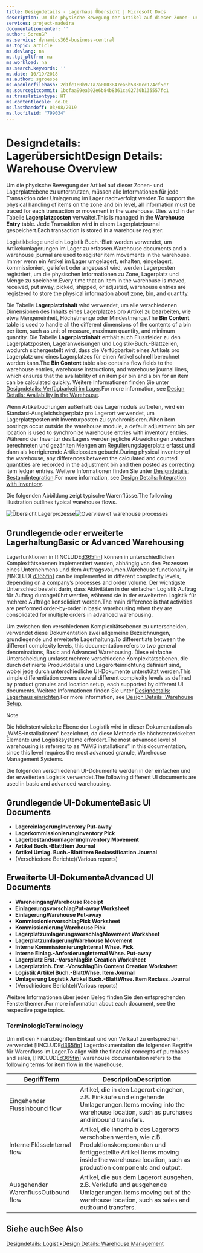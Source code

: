 ```yaml
---
title: Designdetails - Lagerhaus Übersicht | Microsoft Docs
description: Um die physische Bewegung der Artikel auf dieser Zonen- und Lagerplatzebene zu unterstützen, müssen alle Informationen für jede Transaktion oder Umlagerung im Lager nachverfolgt werden. Dies wird in der Tabelle **Lagerplatzposten** verwaltet. Jede Transaktion wird in einem Lagerplatzjournal gespeichert.
services: project-madeira
documentationcenter: ''
author: SorenGP
ms.service: dynamics365-business-central
ms.topic: article
ms.devlang: na
ms.tgt_pltfrm: na
ms.workload: na
ms.search.keywords: ''
ms.date: 10/19/2018
ms.author: sgroespe
ms.openlocfilehash: 2d1fc180b971a7a0003847ea6b5830cc124cf5c7
ms.sourcegitcommit: 1bcfaa99ea302e6b84b8361ca02730b135557fc1
ms.translationtype: HT
ms.contentlocale: de-DE
ms.lasthandoff: 03/08/2019
ms.locfileid: "799034"
---
```

# <a name="design-details-warehouse-overview"></a><span data-ttu-id="2383d-105">Designdetails: Lagerübersicht</span><span class="sxs-lookup"><span data-stu-id="2383d-105">Design Details: Warehouse Overview</span></span>
<span data-ttu-id="2383d-106">Um die physische Bewegung der Artikel auf dieser Zonen- und Lagerplatzebene zu unterstützen, müssen alle Informationen für jede Transaktion oder Umlagerung im Lager nachverfolgt werden.</span><span class="sxs-lookup"><span data-stu-id="2383d-106">To support the physical handling of items on the zone and bin level, all information must be traced for each transaction or movement in the warehouse.</span></span> <span data-ttu-id="2383d-107">Dies wird in der Tabelle **Lagerplatzposten** verwaltet.</span><span class="sxs-lookup"><span data-stu-id="2383d-107">This is managed in the **Warehouse Entry** table.</span></span> <span data-ttu-id="2383d-108">Jede Transaktion wird in einem Lagerplatzjournal gespeichert.</span><span class="sxs-lookup"><span data-stu-id="2383d-108">Each transaction is stored in a warehouse register.</span></span>  

<span data-ttu-id="2383d-109">Logistikbelege und ein Logistik Buch.-Blatt werden verwendet, um Artikelumlagerungen im Lager zu erfassen.</span><span class="sxs-lookup"><span data-stu-id="2383d-109">Warehouse documents and a warehouse journal are used to register item movements in the warehouse.</span></span> <span data-ttu-id="2383d-110">Immer wenn ein Artikel im Lager umgelagert, erhalten, eingelagert, kommissioniert, geliefert oder angepasst wird, werden Lagerposten registriert, um die physischen Informationen zu Zone, Lagerplatz und Menge zu speichern.</span><span class="sxs-lookup"><span data-stu-id="2383d-110">Every time that an item in the warehouse is moved, received, put away, picked, shipped, or adjusted, warehouse entries are registered to store the physical information about zone, bin, and quantity.</span></span>

<span data-ttu-id="2383d-111">Die Tabelle **Lagerplatzinhalt** wird verwendet, um alle verschiedenen Dimensionen des Inhalts eines Lagerplatzes pro Artikel zu bearbeiten, wie etwa Mengeneinheit, Höchstmenge oder Mindestmenge.</span><span class="sxs-lookup"><span data-stu-id="2383d-111">The **Bin Content** table is used to handle all the different dimensions of the contents of a bin per item, such as unit of measure, maximum quantity, and minimum quantity.</span></span> <span data-ttu-id="2383d-112">Die Tabelle **Lagerplatzinhalt** enthält auch Flussfelder zu den Lagerplatzposten, Lageranweisungen und Logistik-Buch.-Blattzeilen, wodurch sichergestellt wird, dass die Verfügbarkeit eines Artikels pro Lagerplatz und eines Lagerplatzes für einen Artikel schnell berechnet werden kann.</span><span class="sxs-lookup"><span data-stu-id="2383d-112">The **Bin Content** table also contains flow fields to the warehouse entries, warehouse instructions, and warehouse journal lines, which ensures that the availability of an item per bin and a bin for an item can be calculated quickly.</span></span> <span data-ttu-id="2383d-113">Weitere Informationen finden Sie unter [Designdetails: Verfügbarkeit im Lager](design-details-availability-in-the-warehouse.md).</span><span class="sxs-lookup"><span data-stu-id="2383d-113">For more information, see [Design Details: Availability in the Warehouse](design-details-availability-in-the-warehouse.md).</span></span>  

<span data-ttu-id="2383d-114">Wenn Artikelbuchungen außerhalb des Lagermoduls auftreten, wird ein Standard-Ausgleichslagerplatz pro Lagerort verwendet, um Lagerplatzposten mit Inventurposten zu synchronisieren.</span><span class="sxs-lookup"><span data-stu-id="2383d-114">When item postings occur outside the warehouse module, a default adjustment bin per location is used to synchronize warehouse entries with inventory entries.</span></span> <span data-ttu-id="2383d-115">Während der Inventur des Lagers werden jegliche Abweichungen zwischen berechneten und gezählten Mengen am Regulierungslagerplatz erfasst und dann als korrigierende Artikelposten gebucht.</span><span class="sxs-lookup"><span data-stu-id="2383d-115">During physical inventory of the warehouse, any differences between the calculated and counted quantities are recorded in the adjustment bin and then posted as correcting item ledger entries.</span></span> <span data-ttu-id="2383d-116">Weitere Informationen finden Sie unter [Designdetails: Bestandintegration](design-details-integration-with-inventory.md).</span><span class="sxs-lookup"><span data-stu-id="2383d-116">For more information, see [Design Details: Integration with Inventory](design-details-integration-with-inventory.md).</span></span>  

<span data-ttu-id="2383d-117">Die folgenden Abbildung zeigt typische Warenflüsse.</span><span class="sxs-lookup"><span data-stu-id="2383d-117">The following illustration outlines typical warehouse flows.</span></span>  

<span data-ttu-id="2383d-118">![Übersicht Lagerprozesse](media/design_details_warehouse_management_overview.png "Übersicht Lagerprozesse")</span><span class="sxs-lookup"><span data-stu-id="2383d-118">![Overview of warehouse processes](media/design_details_warehouse_management_overview.png "Overview of warehouse processes")</span></span>  

## <a name="basic-or-advanced-warehousing"></a><span data-ttu-id="2383d-119">Grundlegende oder erweiterte Lagerhaltung</span><span class="sxs-lookup"><span data-stu-id="2383d-119">Basic or Advanced Warehousing</span></span>  
<span data-ttu-id="2383d-120">Lagerfunktionen in [!INCLUDE[d365fin](includes/d365fin_md.md)] können in unterschiedlichen Komplexitätsebenen implementiert werden, abhängig von den Prozessen eines Unternehmens und dem Auftragsvolumen.</span><span class="sxs-lookup"><span data-stu-id="2383d-120">Warehouse functionality in [!INCLUDE[d365fin](includes/d365fin_md.md)] can be implemented in different complexity levels, depending on a company’s processes and order volume.</span></span> <span data-ttu-id="2383d-121">Der wichtigste Unterschied besteht darin, dass Aktivitäten in der einfachen Logistik Auftrag für Auftrag durchgeführt werden, während sie in der erweiterten Logistik für mehrere Aufträge konsolidiert werden.</span><span class="sxs-lookup"><span data-stu-id="2383d-121">The main difference is that activities are performed order-by-order in basic warehousing when they are consolidated for multiple orders in advanced warehousing.</span></span>  

 <span data-ttu-id="2383d-122">Um zwischen den verschiedenen Komplexitätsebenen zu unterscheiden, verwendet diese Dokumentation zwei allgemeine Bezeichnungen, grundlegende und erweiterte Lagerhaltung.</span><span class="sxs-lookup"><span data-stu-id="2383d-122">To differentiate between the different complexity levels, this documentation refers to two general denominations, Basic and Advanced Warehousing.</span></span> <span data-ttu-id="2383d-123">Diese einfache Unterscheidung umfasst mehrere verschiedene Komplexitätsebenen, die durch definierte Produktdetails und Lagerorteinrichtung definiert sind, wobei jede durch unterschiedliche UI-Dokumente unterstützt werden.</span><span class="sxs-lookup"><span data-stu-id="2383d-123">This simple differentiation covers several different complexity levels as defined by product granules and location setup, each supported by different UI documents.</span></span> <span data-ttu-id="2383d-124">Weitere Informationen finden Sie unter [Designdetails: Lagerhaus einrichten](design-details-warehouse-setup.md).</span><span class="sxs-lookup"><span data-stu-id="2383d-124">For more information, see [Design Details: Warehouse Setup](design-details-warehouse-setup.md).</span></span>  

> [!NOTE]  
>  <span data-ttu-id="2383d-125">Die höchstentwickelte Ebene der Logistik wird in dieser Dokumentation als „WMS-Installationen“ bezeichnet, da diese Methode die höchstentwickelten Elemente und Logistiksysteme erfordert.</span><span class="sxs-lookup"><span data-stu-id="2383d-125">The most advanced level of warehousing is referred to as “WMS installations” in this documentation, since this level requires the most advanced granule, Warehouse Management Systems.</span></span>  

 <span data-ttu-id="2383d-126">Die folgenden verschiedenen UI-Dokumente werden in der einfachen und der erweiterten Logistik verwendet.</span><span class="sxs-lookup"><span data-stu-id="2383d-126">The following different UI documents are used in basic and advanced warehousing.</span></span>  

## <a name="basic-ui-documents"></a><span data-ttu-id="2383d-127">Grundlegende UI-Dokumente</span><span class="sxs-lookup"><span data-stu-id="2383d-127">Basic UI Documents</span></span>  

-   <span data-ttu-id="2383d-128">**Lagereinlagerung**</span><span class="sxs-lookup"><span data-stu-id="2383d-128">**Inventory Put-away**</span></span>  
-   <span data-ttu-id="2383d-129">**Lagerkommissionierung**</span><span class="sxs-lookup"><span data-stu-id="2383d-129">**Inventory Pick**</span></span>  
-   <span data-ttu-id="2383d-130">**Lagerbestandsumlagerung**</span><span class="sxs-lookup"><span data-stu-id="2383d-130">**Inventory Movement**</span></span>  
-   <span data-ttu-id="2383d-131">**Artikel Buch.-Blatt**</span><span class="sxs-lookup"><span data-stu-id="2383d-131">**Item Journal**</span></span>  
-   <span data-ttu-id="2383d-132">**Artikel Umlag. Buch.-Blatt**</span><span class="sxs-lookup"><span data-stu-id="2383d-132">**Item Reclassification Journal**</span></span>  
-   <span data-ttu-id="2383d-133">(Verschiedene Berichte)</span><span class="sxs-lookup"><span data-stu-id="2383d-133">(Various reports)</span></span>  

## <a name="advanced-ui-documents"></a><span data-ttu-id="2383d-134">Erweiterte UI-Dokumente</span><span class="sxs-lookup"><span data-stu-id="2383d-134">Advanced UI Documents</span></span>  

-   <span data-ttu-id="2383d-135">**Wareneingang**</span><span class="sxs-lookup"><span data-stu-id="2383d-135">**Warehouse Receipt**</span></span>  
-   <span data-ttu-id="2383d-136">**Einlagerungsvorschlag**</span><span class="sxs-lookup"><span data-stu-id="2383d-136">**Put-away Worksheet**</span></span>  
-   <span data-ttu-id="2383d-137">**Einlagerung**</span><span class="sxs-lookup"><span data-stu-id="2383d-137">**Warehouse Put-away**</span></span>  
-   <span data-ttu-id="2383d-138">**Kommissioniervorschlag**</span><span class="sxs-lookup"><span data-stu-id="2383d-138">**Pick Worksheet**</span></span>  
-   <span data-ttu-id="2383d-139">**Kommissionierung**</span><span class="sxs-lookup"><span data-stu-id="2383d-139">**Warehouse Pick**</span></span>  
-   <span data-ttu-id="2383d-140">**Lagerplatzumlagerungsvorschlag**</span><span class="sxs-lookup"><span data-stu-id="2383d-140">**Movement Worksheet**</span></span>  
-   <span data-ttu-id="2383d-141">**Lagerplatzumlagerung**</span><span class="sxs-lookup"><span data-stu-id="2383d-141">**Warehouse Movement**</span></span>  
-   <span data-ttu-id="2383d-142">**Interne Kommissionierung**</span><span class="sxs-lookup"><span data-stu-id="2383d-142">**Internal Whse. Pick**</span></span>  
-   <span data-ttu-id="2383d-143">**Interne Einlag.-Anforderung**</span><span class="sxs-lookup"><span data-stu-id="2383d-143">**Internal Whse. Put-away**</span></span>  
-   <span data-ttu-id="2383d-144">**Lagerplatz Erst.-Vorschlag**</span><span class="sxs-lookup"><span data-stu-id="2383d-144">**Bin Creation Worksheet**</span></span>  
-   <span data-ttu-id="2383d-145">**Lagerplatzinh. Erst.-Vorschlag**</span><span class="sxs-lookup"><span data-stu-id="2383d-145">**Bin Content Creation Worksheet**</span></span>  
-   <span data-ttu-id="2383d-146">**Logistik Artikel Buch.-Blatt**</span><span class="sxs-lookup"><span data-stu-id="2383d-146">**Whse. Item Journal**</span></span>  
-   <span data-ttu-id="2383d-147">**Umlagerung Logistik Artikel Buch.-Blatt**</span><span class="sxs-lookup"><span data-stu-id="2383d-147">**Whse. Item Reclass. Journal**</span></span>  
-   <span data-ttu-id="2383d-148">(Verschiedene Berichte)</span><span class="sxs-lookup"><span data-stu-id="2383d-148">(Various reports)</span></span>  

<span data-ttu-id="2383d-149">Weitere Informationen über jeden Beleg finden Sie den entsprechenden Fensterthemen.</span><span class="sxs-lookup"><span data-stu-id="2383d-149">For more information about each document, see the respective page topics.</span></span>  

### <a name="terminology"></a><span data-ttu-id="2383d-150">Terminologie</span><span class="sxs-lookup"><span data-stu-id="2383d-150">Terminology</span></span>  
<span data-ttu-id="2383d-151">Um mit den Finanzbegriffen Einkauf und von Verkauf zu entsprechen, verwendet [!INCLUDE[d365fin](includes/d365fin_md.md)] Lagerdokumentation die folgenden Begriffe für Warenfluss im Lager.</span><span class="sxs-lookup"><span data-stu-id="2383d-151">To align with the financial concepts of purchases and sales, [!INCLUDE[d365fin](includes/d365fin_md.md)] warehouse documentation refers to the following terms for item flow in the warehouse.</span></span>  

|<span data-ttu-id="2383d-152">Begriff</span><span class="sxs-lookup"><span data-stu-id="2383d-152">Term</span></span>|<span data-ttu-id="2383d-153">Description</span><span class="sxs-lookup"><span data-stu-id="2383d-153">Description</span></span>|  
|----------|---------------------------------------|  
|<span data-ttu-id="2383d-154">Eingehender Fluss</span><span class="sxs-lookup"><span data-stu-id="2383d-154">Inbound flow</span></span>|<span data-ttu-id="2383d-155">Artikel, die in den Lagerort eingehen, z.B. Einkäufe und eingehende Umlagerungen.</span><span class="sxs-lookup"><span data-stu-id="2383d-155">Items moving into the warehouse location, such as purchases and inbound transfers.</span></span>|  
|<span data-ttu-id="2383d-156">Interne Flüsse</span><span class="sxs-lookup"><span data-stu-id="2383d-156">Internal flow</span></span>|<span data-ttu-id="2383d-157">Artikel, die innerhalb des Lagerorts verschoben werden, wie z.B. Produktionskomponenten und fertiggestellte Artikel.</span><span class="sxs-lookup"><span data-stu-id="2383d-157">Items moving inside the warehouse location, such as production components and output.</span></span>|  
|<span data-ttu-id="2383d-158">Ausgehender Warenfluss</span><span class="sxs-lookup"><span data-stu-id="2383d-158">Outbound flow</span></span>|<span data-ttu-id="2383d-159">Artikel, die aus dem Lagerort ausgehen, z.B. Verkäufe und ausgehende Umlagerungen.</span><span class="sxs-lookup"><span data-stu-id="2383d-159">Items moving out of the warehouse location, such as sales and outbound transfers.</span></span>|  

## <a name="see-also"></a><span data-ttu-id="2383d-160">Siehe auch</span><span class="sxs-lookup"><span data-stu-id="2383d-160">See Also</span></span>  
 [<span data-ttu-id="2383d-161">Designdetails: Logistik</span><span class="sxs-lookup"><span data-stu-id="2383d-161">Design Details: Warehouse Management</span></span>](design-details-warehouse-management.md)
